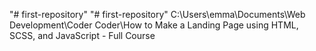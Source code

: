 "# first-repository" 
"# first-repository" 
C:\Users\emma\Documents\Web Development\Coder Coder\How to Make a Landing Page using HTML, SCSS, and JavaScript - Full Course
